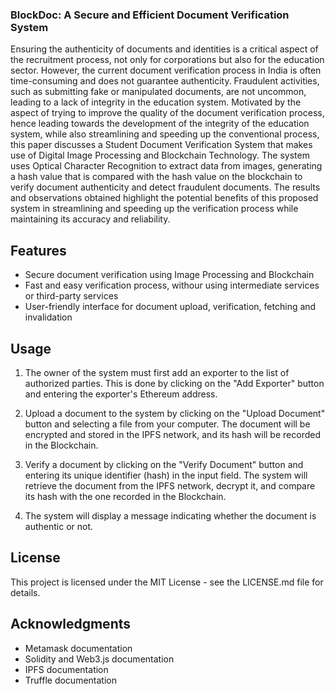 <!-- PROJECT LOGO -->

  <h3 aling="center">BlockDoc: A Secure and Efficient Document Verification System</h3>

Ensuring the authenticity of documents and identities is a critical aspect of the recruitment process, not only for corporations but also for the education sector. However, the current document verification process in India is often time-consuming and does not guarantee authenticity. Fraudulent activities, such as submitting fake or manipulated documents, are not uncommon, leading to a lack of integrity in the education system. Motivated by the aspect of trying to improve the quality of the document verification process, hence leading towards the development of the integrity of the education system, while also streamlining and speeding up the conventional process, this paper discusses a Student Document Verification System that makes use of Digital Image Processing and Blockchain Technology. The system uses Optical Character Recognition to extract data from images, generating a hash value that is compared with the hash value on the blockchain to verify document authenticity and detect fraudulent documents. The results and observations obtained highlight the potential benefits of this proposed system in streamlining and speeding up the verification process while maintaining its accuracy and reliability.

## Features

- Secure document verification using Image Processing and Blockchain
- Fast and easy verification process, withour using intermediate services or third-party services
- User-friendly interface for document upload, verification, fetching and invalidation

## Usage

1. The owner of the system must first add an exporter to the list of authorized parties. This is done by clicking on the "Add Exporter" button and entering the exporter's Ethereum address.
2. Upload a document to the system by clicking on the "Upload Document" button and selecting a file from your computer. The document will be encrypted and stored in the IPFS network, and its hash will be recorded in the Blockchain.

3. Verify a document by clicking on the "Verify Document" button and entering its unique identifier (hash) in the input field. The system will retrieve the document from the IPFS network, decrypt it, and compare its hash with the one recorded in the Blockchain.

4. The system will display a message indicating whether the document is authentic or not.

## License

This project is licensed under the MIT License - see the LICENSE.md file for details.

## Acknowledgments
- Metamask documentation
- Solidity and Web3.js documentation
- IPFS documentation
- Truffle documentation




